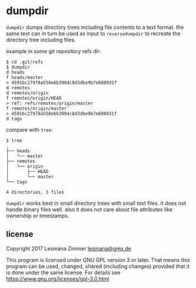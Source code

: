 dumpdir
=======

`dumpdir` dumps directory trees including file contents to a text format.
the same text can in turn be used as input to `reversedumpdir` to recreate the
directory tree including files.

example in some git repository refs dir:

    $ cd .git/refs
    $ dumpdir
    d heads
    f heads/master
    > 4591bc27978a558e6b3904c8d3dbe9b7e688931f
    d remotes
    d remotes/origin
    f remotes/origin/HEAD
    > ref: refs/remotes/origin/master
    f remotes/origin/master
    > 4591bc27978a558e6b3904c8d3dbe9b7e688931f
    d tags

compare with `tree`:

    $ tree
    .
    ├── heads
    │   └── master
    ├── remotes
    │   └── origin
    │       ├── HEAD
    │       └── master
    └── tags

    4 directories, 3 files

`dumpdir` works best in small directory trees with small text files.
it does not handle binary files well. also it does not care about
file attributes like ownership or timestamps.

license
-------

Copyright 2017 Lesmana Zimmer lesmana@gmx.de

This program is licensed under GNU GPL version 3 or later.
That means this program can be used, changed, shared (including changes)
provided that it is done under the same license.
For details see https://www.gnu.org/licenses/gpl-3.0.html
